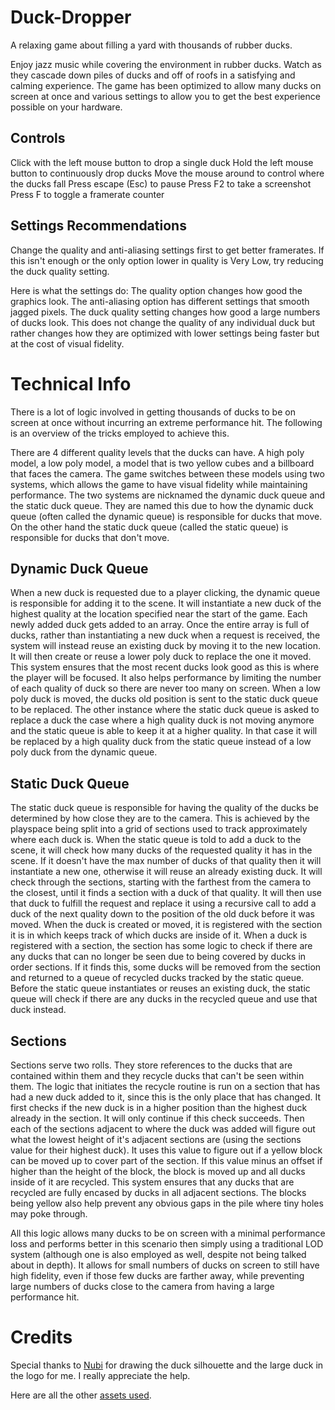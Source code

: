 # Duck-Dropper
A relaxing game about filling a yard with thousands of rubber ducks.

Enjoy jazz music while covering the environment in rubber ducks. Watch as they cascade down piles of ducks and off of roofs in a satisfying and calming experience. The game has been optimized to allow many ducks on screen at once and various settings to allow you to get the best experience possible on your hardware.

## Controls
Click with the left mouse button to drop a single duck
Hold the left mouse button to continuously drop ducks
Move the mouse around to control where the ducks fall
Press escape (Esc) to pause
Press F2 to take a screenshot
Press F to toggle a framerate counter

## Settings Recommendations
Change the quality and anti-aliasing settings first to get better framerates. If this isn't enough or the only option lower in quality is Very Low, try reducing the duck quality setting.

Here is what the settings do:
The quality option changes how good the graphics look.
The anti-aliasing option has different settings that smooth jagged pixels.
The duck quality setting changes how good a large numbers of ducks look. This does not change the quality of any individual duck but rather changes how they are optimized with lower settings being faster but at the cost of visual fidelity.

# Technical Info
There is a lot of logic involved in getting thousands of ducks to be on screen at once without incurring an extreme performance hit. The following is an overview of the tricks employed to achieve this.

There are 4 different quality levels that the ducks can have. A high poly model, a low poly model, a model that is two yellow cubes and a billboard that faces the camera. The game switches between these models using two systems, which allows the game to have visual fidelity while maintaining performance. The two systems are nicknamed the dynamic duck queue and the static duck queue. They are named this due to how the dynamic duck queue (often called the dynamic queue) is responsible for ducks that move. On the other hand the static duck queue (called the static queue) is responsible for ducks that don't move.

## Dynamic Duck Queue
When a new duck is requested due to a player clicking, the dynamic queue is responsible for adding it to the scene. It will instantiate a new duck of the highest quality at the location specified near the start of the game. Each newly added duck gets added to an array. Once the entire array is full of ducks, rather than instantiating a new duck when a request is received, the system will instead reuse an existing duck by moving it to the new location. It will then create or reuse a lower poly duck to replace the one it moved. This system ensures that the most recent ducks look good as this is where the player will be focused. It also helps performance by limiting the number of each quality of duck so there are never too many on screen. When a low poly duck is moved, the ducks old position is sent to the static duck queue to be replaced. The other instance where the static duck queue is asked to replace a duck the case where a high quality duck is not moving anymore and the static queue is able to keep it at a higher quality. In that case it will be replaced by a high quality duck from the static queue instead of a low poly duck from the dynamic queue.

## Static Duck Queue
The static duck queue is responsible for having the quality of the ducks be determined by how close they are to the camera. This is achieved by the playspace being split into a grid of sections used to track approximately where each duck is. When the static queue is told to add a duck to the scene, it will check how many ducks of the requested quality it has in the scene. If it doesn't have the max number of ducks of that quality then it will instantiate a new one, otherwise it will reuse an already existing duck. It will check through the sections, starting with the farthest from the camera to the closest, until it finds a section with a duck of that quality. It will then use that duck to fulfill the request and replace it using a recursive call to add a duck of the next quality down to the position of the old duck before it was moved. When the duck is created or moved, it is registered with the section it is in which keeps track of which ducks are inside of it. When a duck is registered with a section, the section has some logic to check if there are any ducks that can no longer be seen due to being covered by ducks in order sections. If it finds this, some ducks will be removed from the section and returned to a queue of recycled ducks tracked by the static queue. Before the static queue instantiates or reuses an existing duck, the static queue will check if there are any ducks in the recycled queue and use that duck instead.

## Sections
Sections serve two rolls. They store references to the ducks that are contained within them and they recycle ducks that can't be seen within them. The logic that initiates the recycle routine is run on a section that has had a new duck added to it, since this is the only place that has changed. It first checks if the new duck is in a higher position than the highest duck already in the section. It will only continue if this check succeeds. Then each of the sections adjacent to where the duck was added will figure out what the lowest height of it's adjacent sections are (using the sections value for their highest duck). It uses this value to figure out if a yellow block can be moved up to cover part of the section. If this value minus an offset if higher than the height of the block, the block is moved up and all ducks inside of it are recycled. This system ensures that any ducks that are recycled are fully encased by ducks in all adjacent sections. The blocks being yellow also help prevent any obvious gaps in the pile where tiny holes may poke through.

All this logic allows many ducks to be on screen with a minimal performance loss and performs better in this scenario then simply using a traditional LOD system (although one is also employed as well, despite not being talked about in depth). It allows for small numbers of ducks on screen to still have high fidelity, even if those few ducks are farther away, while preventing large numbers of ducks close to the camera from having a large performance hit.

# Credits
Special thanks to [Nubi](https://www.instagram.com/nubiibranch/) for drawing the duck silhouette and the large duck in the logo for me. I really appreciate the help.

Here are all the other [assets used](CREDITS.md).
